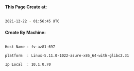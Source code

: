 
   
#### This Page Create at:

```bash

2021-12-22 - 01:56:45 UTC

```

#### Create By Machine:

```bash

Host Name : fv-az81-697

platform  : Linux-5.11.0-1022-azure-x86_64-with-glibc2.31

Ip Local  : 10.1.0.70

```

